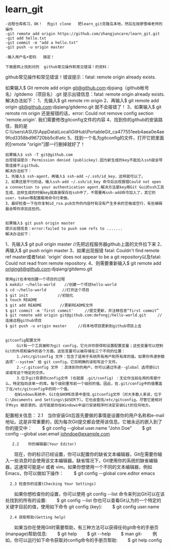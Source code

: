 # learn_git

    -远程仓库练习，OK！  先git clone   把learn_git克隆岛本地，然后在按廖雪峰老师的操作 
    -git remote add origin https://github.com/zhangjuncare/learn_git.git
    -git add hello.txt
    -git commit -m "add a hello.txt"
    -git push -u origin master

    -输入用户名+密码   搞定！

    下面是网上找到对的  github常见操作和常见错误！的资料： 

github常见操作和常见错误！错误提示：fatal: remote origin already exists.

如果输入$ Git remote add origin git@github.com:djqiang（github帐号名）/gitdemo（项目名）.git 
    提示出错信息：fatal: remote origin already exists.
    解决办法如下：
    1、先输入$ git remote rm origin
    2、再输入$ git remote add origin git@github.com:djqiang/gitdemo.git 就不会报错了！
    3、如果输入$ git remote rm origin 还是报错的话，error: Could not remove config section 'remote.origin'. 我们需要修改gitconfig文件的内容
    4、找到你的github的安装路径，我的是C:\Users\ASUS\AppData\Local\GitHub\PortableGit_ca477551eeb4aea0e4ae9fcd3358bd96720bb5c8\etc
    5、找到一个名为gitconfig的文件，打开它把里面的[remote "origin"]那一行删掉就好了！
 
 
    如果输入$ ssh -T git@github.com
    出现错误提示：Permission denied (publickey).因为新生成的key不能加入ssh就会导致连接不上github。
    解决办法如下：
    1、先输入$ ssh-agent，再输入$ ssh-add ~/.ssh/id_key，这样就可以了。
    2、如果还是不行的话，输入ssh-add ~/.ssh/id_key 命令后出现报错Could not open a connection to your authentication agent.解决方法是key用Git Gui的ssh工具生成，这样生成的时候key就直接保存在ssh中了，不需要再ssh-add命令加入了，其它的user，token等配置都用命令行来做。
    3、最好检查一下在你复制id_rsa.pub文件的内容时有没有产生多余的空格或空行，有些编辑器会帮你添加这些的。
 
 
    如果输入$ git push origin master
    提示出错信息：error:failed to push som refs to .......
    解决办法如下：
1、先输入$ git pull origin master //先把远程服务器github上面的文件拉下来
    2、再输入$ git push origin master
    3、如果出现报错 fatal: Couldn't find remote ref master或者fatal: 'origin' does not appear to be a git repository以及fatal: Could not read from remote repository.
    4、则需要重新输入$ git remote add origingit@github.com:djqiang/gitdemo.git
 
 
    使用git在本地创建一个项目的过程
    $ makdir ~/hello-world    //创建一个项目hello-world
    $ cd ~/hello-world       //打开这个项目
    $ git init             //初始化 
    $ touch README
    $ git add README        //更新README文件
    $ git commit -m 'first commit'     //提交更新，并注释信息“first commit”
    $ git remote add origin git@github.com:defnngj/hello-world.git     //连接远程github项目  
    $ git push -u origin master     //将本地项目更新到github项目上去
 
   
    gitconfig配置文件
         Git有一个工具被称为git config，它允许你获得和设置配置变量；这些变量可以控制Git的外观和操作的各个方面。这些变量可以被存储在三个不同的位置： 
         1./etc/gitconfig 文件：包含了适用于系统所有用户和所有库的值。如果你传递参数选项’--system’ 给 git config，它将明确的读和写这个文件。 
         2.~/.gitconfig 文件 ：具体到你的用户。你可以通过传递--global 选项使Git 读或写这个特定的文件。
         3.位于git目录的config文件 (也就是 .git/config) ：无论你当前在用的库是什么，特定指向该单一的库。每个级别重写前一个级别的值。因此，在.git/config中的值覆盖了在/etc/gitconfig中的同一个值。
        在Windows系统中，Git在$HOME目录中查找.gitconfig文件（对大多数人来说，位于C:\Documents and Settings\$USER下）。它也会查找/etc/gitconfig，尽管它是相对于Msys 根目录的。这可能是你在Windows中运行安装程序时决定安装Git的任何地方。
  配置相关信息：
        2.1　当你安装Git后首先要做的事情是设置你的用户名称和e-mail地址。这是非常重要的，因为每次Git提交都会使用该信息。它被永远的嵌入到了你的提交中：
　　$ git config --global user.name "John Doe"
　　$ git config --global user.email johndoe@example.com
 
       2.2    你的编辑器(Your Editor)
　　现在，你的标识已经设置，你可以配置你的缺省文本编辑器，Git在需要你输入一些消息时会使用该文本编辑器。缺省情况下，Git使用你的系统的缺省编辑器，这通常可能是vi 或者 vim。如果你想使用一个不同的文本编辑器，例如Emacs，你可以做如下操作：
　　$ git config --global core.editor emacs
 
      2.3 检查你的设置(Checking Your Settings)
　　如果你想检查你的设置，你可以使用 git config --list 命令来列出Git可以在该处找到的所有的设置:
　　$ git config --list
      你也可以查看Git认为的一个特定的关键字目前的值，使用如下命令 git config {key}:
　　$ git config user.name
 
      2.4 获取帮助(Getting help)
　　如果当你在使用Git时需要帮助，有三种方法可以获得任何git命令的手册页(manpage)帮助信息:
　　$ git help <verb>
　　$ git <verb> --help
　　$ man git-<verb>
　　例如，你可以运行如下命令获取对config命令的手册页帮助:
　　$ git help config



